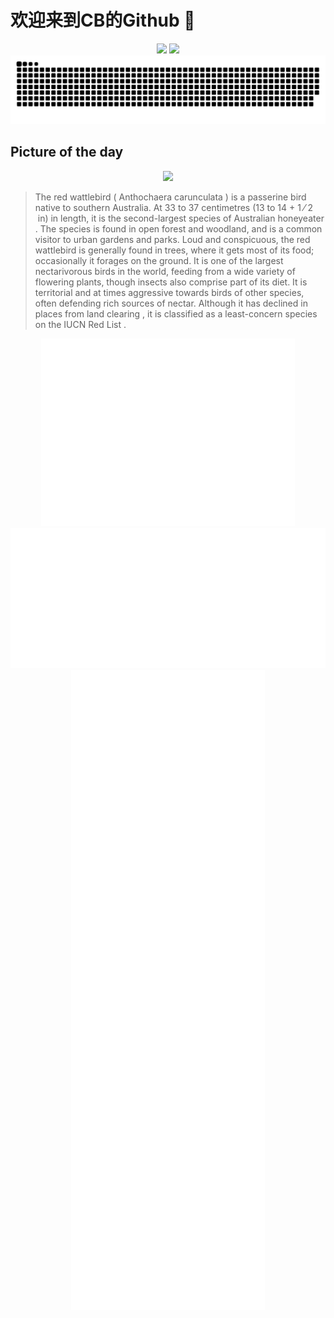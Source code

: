 
# 欢迎来到CB的Github 👋

<div align="center">
  <img height="137px" src="https://github-readme-stats.vercel.app/api?username=SuperCB&show_icons=true&theme=radical" />
  <img height="137px" src="https://github-readme-stats.vercel.app/api/top-langs/?username=SuperCB&hide_title=true&hide_border=true&layout=compact&langs_count=6&text_color=000&icon_color=fff" />
</div>


<div align="center">
    <img src="./contribution-snake/github-contribution-grid-snake.svg" />
</div>



## Picture of the day
<div align="center">
  <img width=400px src="https://upload.wikimedia.org/wikipedia/commons/thumb/3/37/Red_wattlebird.jpg/600px-Red_wattlebird.jpg" />
</div>

>The  red wattlebird  ( Anthochaera carunculata ) is a  passerine  bird native to southern Australia. At 33 to 37 centimetres (13 to  14 + 1 ⁄ 2  in) in length, it is the second-largest species of Australian  honeyeater . The species is found in open forest and woodland, and is a common visitor to urban gardens and parks. Loud and conspicuous, the red wattlebird is generally found in trees, where it gets most of its food; occasionally it forages on the ground. It is one of the largest  nectarivorous  birds in the world, feeding from a wide variety of flowering plants, though insects also comprise part of its diet. It is territorial and at times aggressive towards birds of other species, often defending rich sources of nectar. Although it has declined in places from  land clearing , it is classified as a  least-concern species  on the  IUCN Red List .



<div align="center">
  <img height="300px" src="base_metrics.svg" />
  <img  src="metrics.plugin.calendar.full.svg" />
</div>


<div align="center">
  <img  src="plugin_metrics.svg" /> 
</div>
